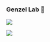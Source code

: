 ### Genzel Lab 👋

![](https://komarev.com/ghpvc/?username=genzellab&color=blueviolet)

<p>
   <a href="https://twitter.com/genzellab" ><img src="https://badges.aleen42.com/src/twitter.svg" /></a>
</p>

<!--
**genzellab/genzellab** is a ✨ _special_ ✨ repository because its `README.md` (this file) appears on your GitHub profile.

Here are some ideas to get you started:

- 🔭 I’m currently working on ...
- 🌱 I’m currently learning ...
- 👯 I’m looking to collaborate on ...
- 🤔 I’m looking for help with ...
- 💬 Ask me about ...
- 📫 How to reach me: ...
- 😄 Pronouns: ...
- ⚡ Fun fact: ...
-->
